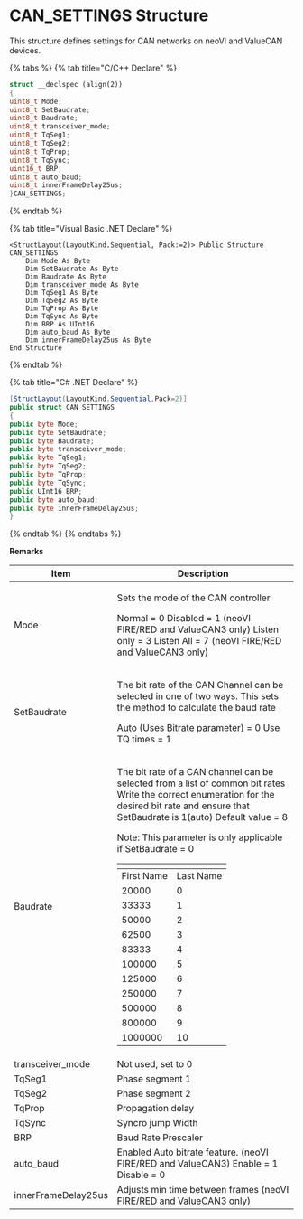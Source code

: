 # CAN\_SETTINGS Structure

This structure defines settings for CAN networks on neoVI and ValueCAN devices.

{% tabs %}
{% tab title="C/C++ Declare" %}
```cpp
struct __declspec (align(2))
{
uint8_t Mode;
uint8_t SetBaudrate;
uint8_t Baudrate;
uint8_t transceiver_mode;
uint8_t TqSeg1;
uint8_t TqSeg2;
uint8_t TqProp;
uint8_t TqSync;
uint16_t BRP;
uint8_t auto_baud;
uint8_t innerFrameDelay25us;
}CAN_SETTINGS;
```
{% endtab %}

{% tab title="Visual Basic .NET Declare" %}
```vbnet
<StructLayout(LayoutKind.Sequential, Pack:=2)> Public Structure CAN_SETTINGS
    Dim Mode As Byte
    Dim SetBaudrate As Byte
    Dim Baudrate As Byte
    Dim transceiver_mode As Byte
    Dim TqSeg1 As Byte
    Dim TqSeg2 As Byte
    Dim TqProp As Byte
    Dim TqSync As Byte
    Dim BRP As UInt16
    Dim auto_baud As Byte
    Dim innerFrameDelay25us As Byte
End Structure
```
{% endtab %}

{% tab title="C# .NET Declare" %}
```csharp
[StructLayout(LayoutKind.Sequential,Pack=2)]
public struct CAN_SETTINGS
{
public byte Mode;
public byte SetBaudrate;
public byte Baudrate;
public byte transceiver_mode;
public byte TqSeg1;
public byte TqSeg2;
public byte TqProp;
public byte TqSync;
public UInt16 BRP;
public byte auto_baud;
public byte innerFrameDelay25us;
}
```
{% endtab %}
{% endtabs %}

**Remarks**

| Item                | Description                                                                                                                                                                                                                                                                                                                                                                                                                                                                                                                                                                                                                                                                                                                                                                                       |
| ------------------- | ------------------------------------------------------------------------------------------------------------------------------------------------------------------------------------------------------------------------------------------------------------------------------------------------------------------------------------------------------------------------------------------------------------------------------------------------------------------------------------------------------------------------------------------------------------------------------------------------------------------------------------------------------------------------------------------------------------------------------------------------------------------------------------------------- |
| Mode                | <p>Sets the mode of the CAN controller</p><p>Normal = 0 Disabled = 1 (neoVI FIRE/RED and ValueCAN3 only) Listen only = 3 Listen All = 7 (neoVI FIRE/RED and ValueCAN3 only)</p>                                                                                                                                                                                                                                                                                                                                                                                                                                                                                                                                                                                                                   |
| SetBaudrate         | <p>The bit rate of the CAN Channel can be selected in one of two ways. This sets the method to calculate the baud rate</p><p>Auto (Uses Bitrate parameter) = 0 Use TQ times = 1</p>                                                                                                                                                                                                                                                                                                                                                                                                                                                                                                                                                                                                               |
| Baudrate            | <p>The bit rate of a CAN channel can be selected from a list of common bit rates Write the correct enumeration for the desired bit rate and ensure that SetBaudrate is 1(auto) Default value = 8</p><p>Note: This parameter is only applicable if SetBaudrate = 0</p><table data-header-hidden><thead><tr><th></th><th></th></tr></thead><tbody><tr><td>First Name</td><td>Last Name</td></tr><tr><td>20000</td><td>0</td></tr><tr><td>33333</td><td>1</td></tr><tr><td>50000</td><td>2</td></tr><tr><td>62500</td><td>3</td></tr><tr><td>83333</td><td>4</td></tr><tr><td>100000</td><td>5</td></tr><tr><td>125000</td><td>6</td></tr><tr><td>250000</td><td>7</td></tr><tr><td>500000</td><td>8</td></tr><tr><td>800000</td><td>9</td></tr><tr><td>1000000</td><td>10</td></tr></tbody></table> |
| transceiver\_mode   | Not used, set to 0                                                                                                                                                                                                                                                                                                                                                                                                                                                                                                                                                                                                                                                                                                                                                                                |
| TqSeg1              | Phase segment 1                                                                                                                                                                                                                                                                                                                                                                                                                                                                                                                                                                                                                                                                                                                                                                                   |
| TqSeg2              | Phase segment 2                                                                                                                                                                                                                                                                                                                                                                                                                                                                                                                                                                                                                                                                                                                                                                                   |
| TqProp              | Propagation delay                                                                                                                                                                                                                                                                                                                                                                                                                                                                                                                                                                                                                                                                                                                                                                                 |
| TqSync              | Syncro jump Width                                                                                                                                                                                                                                                                                                                                                                                                                                                                                                                                                                                                                                                                                                                                                                                 |
| BRP                 | Baud Rate Prescaler                                                                                                                                                                                                                                                                                                                                                                                                                                                                                                                                                                                                                                                                                                                                                                               |
| auto\_baud          | Enabled Auto bitrate feature. (neoVI FIRE/RED and ValueCAN3) Enable = 1 Disable = 0                                                                                                                                                                                                                                                                                                                                                                                                                                                                                                                                                                                                                                                                                                               |
| innerFrameDelay25us | Adjusts min time between frames (neoVI FIRE/RED and ValueCAN3 only)                                                                                                                                                                                                                                                                                                                                                                                                                                                                                                                                                                                                                                                                                                                               |
